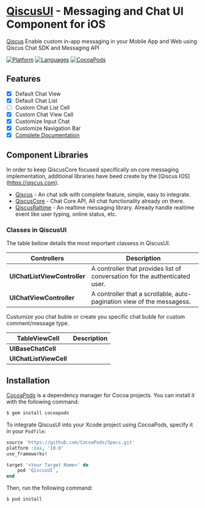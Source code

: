 # [QiscusUI](https://github.com/qiscus) - Messaging and Chat UI Component for iOS
[Qiscus](https://qiscus.com) Enable custom in-app messaging in your Mobile App and Web using Qiscus Chat SDK and Messaging API

[![Platform](https://img.shields.io/badge/platform-iOS-orange.svg)](https://cocoapods.org/pods/QiscusUI)
[![Languages](https://img.shields.io/badge/language-Objective--C%20%7C%20Swift-orange.svg)](https://github.com/qiscus)
[![CocoaPods](https://img.shields.io/badge/pod-v3.0.109-green.svg)](https://cocoapods.org/pods/QiscusUI)


## Features

- [x] Default Chat View
- [x] Default Chat List
- [ ] Custom Chat List Cell
- [X] Custom Chat View Cell
- [x] Customize Input Chat
- [x] Customize Navigation Bar
- [x] [Complete Documentation](https://qiscus.com)

## Component Libraries

In order to keep QiscusCore focused specifically on core messaging implementation, additional libraries have beed create by the [Qiscus IOS] (https://qiscus.com).

* [Qiscus](https://github.com/qiscus) - An chat sdk with complete feature, simple, easy to integrate.
* [QiscusCore](https://github.com/qiscus) - Chat Core API, All chat functionality already on there.
* [QiscusRaltime](https://github.com/qiscus) - An realtime messaging library. Already handle realtime event like user typing, online status, etc.

### Classes in QiscusUI

The table bellow details the most important classess in QiscusUI.


| Controllers                                       | Description                                                                                                                                                                            |
|-----------------------------------------------|----------------------------------------------------------------------------------------------------------------------------------------------------------------------------------------|
| **UIChatListViewController**                   | A controller that provides list of conversation for the authenticated user.                                       |
| **UIChatViewController**                          | A controller that a scrollable, auto-pagination view of the messagess. |


Custumize you chat buble or create you specific chat buble for custom comment/message type.


| TableViewCell                                       | Description                                                                                                                                                                            |
|-----------------------------------------------|----------------------------------------------------------------------------------------------------------------------------------------------------------------------------------------|
| **UIBaseChatCell**                   |                                       |
| **UIChatListViewCell** |						|


## Installation

[CocoaPods](https://cocoapods.org) is a dependency manager for Cocoa projects. You can install it with the following command:

```bash
$ gem install cocoapods
```

To integrate QiscusUI into your Xcode project using CocoaPods, specify it in your `Podfile`:

```ruby
source 'https://github.com/CocoaPods/Specs.git'
platform :ios, '10.0'
use_frameworks!

target '<Your Target Name>' do
    pod 'QiscusUI',
end
```

Then, run the following command:

```bash
$ pod install
```


